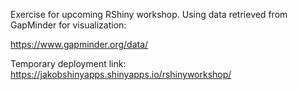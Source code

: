 Exercise for upcoming RShiny workshop. Using data retrieved from GapMinder for visualization:

https://www.gapminder.org/data/

Temporary deployment link:
https://jakobshinyapps.shinyapps.io/rshinyworkshop/
